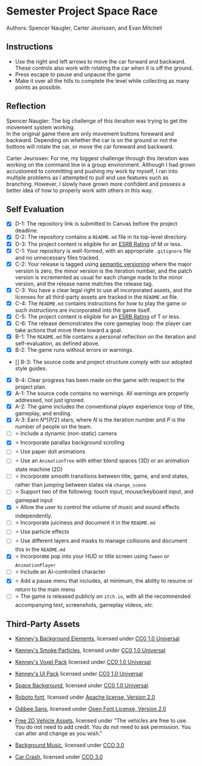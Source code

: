 # Semester Project Space Race

Authors: Spencer Naugler, Carter Jeurissen, and Evan Mitchell

## Instructions

- Use the right and left arrows to move the car forward and backward. These controls also work with rotating the car when it is off the ground.
- Press escape to pause and unpause the game
- Make it over all the hills to complete the level while collecting as many points as possible.

## Reflection

Spencer Naugler: The big challenge of this iteraiton was trying to get the movement system working.  
In the original game there are only movement buttons foreward and backward.
Depending on whether the car is on the ground or not the buttons will rotate the car,
or move the car foreward and backward.

Carter Jeurissen: For me, my biggest challenge through this iteration was working on the command line in a group environment.
Although I had grown accustomed to committing and pushing my work by myself,
I ran into multiple problems as I attempted to pull and use features such as branching.
However, I slowly have grown more confident and possess a better idea of how to properly work with others in this way.

## Self Evaluation

- [X] D-1: The repository link is submitted to Canvas before the project deadline.
- [X] D-2: The repository contains a <code>README.md</code> file in its top-level directory.
- [X] D-3: The project content is eligible for an <a href="https://www.esrb.org/ratings-guide/">ESRB Rating</a> of M or less.
- [X] C-1: Your repository is well-formed, with an appropriate <code>.gitignore</code> file and no unnecessary files tracked.
- [X] C-2: Your release is tagged using <a href="https://semver.org/">semantic versioning</a> where the major version is zero, the minor version is the iteration number, and the patch version is incremented as usual for each change made to the minor version, and the release name matches the release tag.
- [X] C-3: You have a clear legal right to use all incorporated assets, and the licenses for all third-party assets are tracked in the <code>README.md</code> file.
- [X] C-4: The <code>README.md</code> contains instructions for how to play the game or such instructions are incorporated into the game itself.
- [X] C-5: The project content is eligible for an <a href="https://www.esrb.org/ratings-guide/">ESRB Rating</a> of T or less.
- [X] C-6: The release demonstrates the core gameplay loop: the player can take actions that move them toward a goal.
- [X] B-1: The <code>README.md</code> file contains a personal reflection on the iteration and self-evaluation, as defined above.
- [X] B-2: The game runs without errors or warnings.
- [] B-3: The source code and project structure comply with our adopted style guides.
- [X] B-4: Clear progress has been made on the game with respect to the project plan.
- [X] A-1: The source code contains no warnings. All warnings are properly addressed, not just ignored.
- [X] A-2: The game includes the conventional player experience loop of title, gameplay, and ending.
- [X] A-3: Earn <em>N</em>*&lceil;<em>P</em>/2&rceil; stars, where <em>N</em> is the iteration number and <em>P</em> is the number of people on the team.
- [ ] ⭐ Include a dynamic (non-static) camera
- [X] ⭐ Incorporate parallax background scrolling
- [ ] ⭐ Use paper doll animations
- [ ] ⭐ Use an <code>AnimationTree</code> with either blend spaces (3D) or an animation state machine (2D)
- [ ] ⭐ Incorporate smooth transitions between title, game, and end states, rather than jumping between states via <code>change_scene</code>
- [ ] ⭐ Support two of the following: touch input, mouse/keyboard input, and gamepad input
- [x] ⭐ Allow the user to control the volume of music and sound effects independently.
- [ ] ⭐ Incorporate juiciness and document it in the <code>README.md</code>
- [ ] ⭐ Use particle effects
- [ ] ⭐ Use different layers and masks to manage collisions and document this in the <code>README.md</code>
- [X] ⭐ Incorporate pop into your HUD or title screen using <code>Tween</code> or <code>AnimationPlayer</code>
- [ ] ⭐ Include an AI-controlled character
- [X] ⭐ Add a pause menu that includes, at minimum, the ability to resume or return to the main menu
- [ ] ⭐ The game is released publicly on <code>itch.io</code>, with all the recommended accompanying text, screenshots, gameplay videos, <i>etc.</i>

## Third-Party Assets

- [Kenney's Background Elements](https://kenney.nl/assets/background-elements), licensed under [CC0 1.0 Universal](http://creativecommons.org/publicdomain/zero/1.0/)

- [Kenney's Smoke Particles](https://kenney.nl/assets/smoke-particles), licensed under [CC0 1.0 Universal](http://creativecommons.org/publicdomain/zero/1.0/)

- [Kenney's Voxel Pack](https://kenney.nl/assets/voxel-pack) licensed under [CC0 1.0 Universal](http://creativecommons.org/publicdomain/zero/1.0/)

- [Kenney's UI Pack](https://kenney.nl/assets/ui-pack) licensed under [CC0 1.0 Universal](http://creativecommons.org/publicdomain/zero/1.0/)

- [Space Background](https://opengameart.org/content/space-background-6), licensed under [CC0 1.0 Universal](http://creativecommons.org/publicdomain/zero/1.0/).

- [Roboto font](https://fonts.google.com/specimen/Roboto#license), licensed under [Apache license, Version 2.0](http://www.apache.org/licenses/LICENSE-2.0)

- [Odibee Sans](https://fonts.google.com/specimen/Odibee+Sans?query=Odibee+Sans#license), licensed under [Open Font License, Version 2.0](https://scripts.sil.org/cms/scripts/page.php?site_id=nrsi&id=OFL)

- [Free 2D Vehicle Assets](https://overcrafted.itch.io/free-paid-vehicle-car-sprites-), licensed under "The vehicles are free to use. You do not need to add credit. You do not need to ask permission. You can alter and change as you wish."

- [Background Music](https://freesound.org/people/Far_Box_creature/sounds/472712/), licensed under [CCO 3.0](https://creativecommons.org/licenses/by/3.0/)

- [Car Crash](https://freesound.org/people/magnuswaker/sounds/592388/), licensed under [CCO 3.0](https://creativecommons.org/licenses/by/3.0/)
